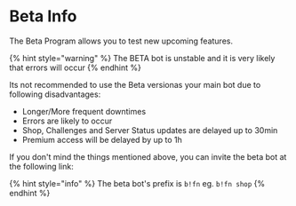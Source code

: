# Beta Info

The Beta Program allows you to test new upcoming features.

{% hint style="warning" %}
The BETA bot is unstable and it is very likely that errors will occur
{% endhint %}

Its not recommended to use the Beta versionas your main bot due to following disadvantages:

* Longer/More frequent downtimes
* Errors are likely to occur
* Shop, Challenges and Server Status updates are delayed up to 30min
* Premium access will be delayed by up to 1h

If you don't mind the things mentioned above, you can invite the beta bot at the following link:

{% hint style="info" %}
The beta bot's prefix is `b!fn` eg. `b!fn shop`
{% endhint %}

